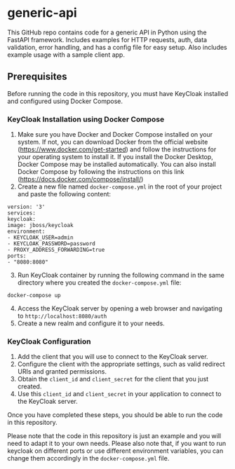 # generic-api
This GitHub repo contains code for a generic API in Python using the FastAPI framework. Includes examples for HTTP requests, auth, data validation, error handling, and has a config file for easy setup. Also includes example usage with a sample client app.

## Prerequisites
Before running the code in this repository, you must have KeyCloak installed and configured using Docker Compose.

### KeyCloak Installation using Docker Compose
1. Make sure you have Docker and Docker Compose installed on your system. If not, you can download Docker from the official website (https://www.docker.com/get-started) and follow the instructions for your operating system to install it. If you install the Docker Desktop, Docker Compose may be installed automatically. You can also install Docker Compose by following the instructions on this link (https://docs.docker.com/compose/install/)
2. Create a new file named `docker-compose.yml` in the root of your project and paste the following content:

```
version: '3'
services:
keycloak:
image: jboss/keycloak
environment:
- KEYCLOAK_USER=admin
- KEYCLOAK_PASSWORD=password
- PROXY_ADDRESS_FORWARDING=true
ports:
- "8080:8080"
```

3. Run KeyCloak container by running the following command in the same directory where you created the `docker-compose.yml` file:


```
docker-compose up
```

4. Access the KeyCloak server by opening a web browser and navigating to `http://localhost:8080/auth`
5. Create a new realm and configure it to your needs.

### KeyCloak Configuration
1. Add the client that you will use to connect to the KeyCloak server.
2. Configure the client with the appropriate settings, such as valid redirect URIs and granted permissions.
3. Obtain the `client_id` and `client_secret` for the client that you just created.
4. Use this `client_id` and `client_secret` in your application to connect to the KeyCloak server.

Once you have completed these steps, you should be able to run the code in this repository. 

Please note that the code in this repository is just an example and you will need to adapt it to your own needs.
Please also note that, if you want to run keycloak on different ports or use different environment variables, you can change them accordingly in the `docker-compose.yml` file.
